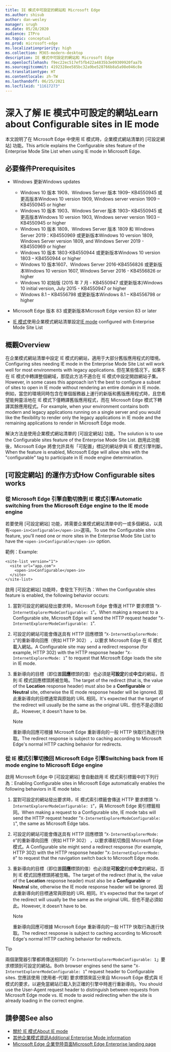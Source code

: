 ```yaml
---
title: IE 模式中可設定的網站和 Microsoft Edge
ms.author: shisub
author: dan-wesley
manager: srugh
ms.date: 05/28/2020
audience: ITPro
ms.topic: conceptual
ms.prod: microsoft-edge
ms.localizationpriority: high
ms.collection: M365-modern-desktop
description: IE 模式中可設定的網站和 Microsoft Edge
ms.openlocfilehash: f9ec22ec517ef5fb422a4835b3e09309920faa7b
ms.sourcegitcommit: 4192328ee585bc32a9be528766b8a5a98e046c8e
ms.translationtype: HT
ms.contentlocale: zh-TW
ms.lasthandoff: 06/25/2021
ms.locfileid: "11617273"
---
```

# <a name="learn-about-configurable-sites-in-ie-mode"></a><span data-ttu-id="f60b2-103">深入了解 IE 模式中可設定的網站</span><span class="sxs-lookup"><span data-stu-id="f60b2-103">Learn about Configurable sites in IE mode</span></span>

<span data-ttu-id="f60b2-104">本文說明了在 Microsoft Edge 中使用 IE 模式時，企業模式網站清單的 [可設定網站] 功能。</span><span class="sxs-lookup"><span data-stu-id="f60b2-104">This article explains the Configurable sites feature of the Enterprise Mode Site List when using IE mode in Microsoft Edge.</span></span>

## <a name="prerequisites"></a><span data-ttu-id="f60b2-105">必要條件</span><span class="sxs-lookup"><span data-stu-id="f60b2-105">Prerequisites</span></span>

- <span data-ttu-id="f60b2-106">Windows 更新</span><span class="sxs-lookup"><span data-stu-id="f60b2-106">Windows updates</span></span>

  - <span data-ttu-id="f60b2-107">Windows 10 版本 1909、Windows Server 版本 1909– KB4550945  或更高版本</span><span class="sxs-lookup"><span data-stu-id="f60b2-107">Windows 10 version 1909, Windows server version 1909 – KB4550945  or higher</span></span>
  - <span data-ttu-id="f60b2-108">Windows 10 版本 1903、Windows Server 版本 1903– KB4550945  或更高版本</span><span class="sxs-lookup"><span data-stu-id="f60b2-108">Windows 10 version 1903, Windows server version 1903 – KB4550945  or higher</span></span>
  - <span data-ttu-id="f60b2-109">Windows 10 版本 1809、Windows Server 版本 1809 和 Windows Server 2019：KB4550969 或更新版本</span><span class="sxs-lookup"><span data-stu-id="f60b2-109">Windows 10 version 1809, Windows Server version 1809, and Windows Server 2019 - KB4550969 or higher</span></span>
  - <span data-ttu-id="f60b2-110">Windows 10 版本 1803-KB4550944 或更新版本</span><span class="sxs-lookup"><span data-stu-id="f60b2-110">Windows 10 version 1803 – KB4550944 or higher</span></span>
  - <span data-ttu-id="f60b2-111">Windows 10 版本1607、Windows Server 2016-KB4556826 或更新版本</span><span class="sxs-lookup"><span data-stu-id="f60b2-111">Windows 10 version 1607, Windows Server 2016 - KB4556826 or higher</span></span>
  - <span data-ttu-id="f60b2-112">Windows 10 初始版 (2015 年 7 月 - KB4550947 或更新版本)</span><span class="sxs-lookup"><span data-stu-id="f60b2-112">Windows 10 initial version, July 2015 - KB4550947 or higher</span></span>
  - <span data-ttu-id="f60b2-113">Windows 8.1 – KB4556798 或更新版本</span><span class="sxs-lookup"><span data-stu-id="f60b2-113">Windows 8.1 – KB4556798 or higher</span></span>

- <span data-ttu-id="f60b2-114">Microsoft Edge 版本 83 或更新版本</span><span class="sxs-lookup"><span data-stu-id="f60b2-114">Microsoft Edge version 83 or later</span></span>
- <span data-ttu-id="f60b2-115">[IE 模式](./edge-ie-mode.md)使用企業模式網站清單設定</span><span class="sxs-lookup"><span data-stu-id="f60b2-115">[IE mode](./edge-ie-mode.md) configured with Enterprise Mode Site List</span></span>

## <a name="overview"></a><span data-ttu-id="f60b2-116">概觀</span><span class="sxs-lookup"><span data-stu-id="f60b2-116">Overview</span></span>

<span data-ttu-id="f60b2-117">在企業模式網站清單中設定 IE 模式的網站，適用于大部分舊版應用程式的環境。</span><span class="sxs-lookup"><span data-stu-id="f60b2-117">Configuring sites needing IE mode in the Enterprise Mode Site List will work well for most environments with legacy applications.</span></span> <span data-ttu-id="f60b2-118">但在某些情况下，如果不在 IE 模式中轉譯整個網域，那麼此方法不適合在 IE 模式中設定開啟網站子集。</span><span class="sxs-lookup"><span data-stu-id="f60b2-118">However, in some cases this approach isn't the best to configure a subset of sites to open in IE mode without rendering an entire domain in IE mode.</span></span> <span data-ttu-id="f60b2-119">例如，當您的環境同時包含在單個服務器上運行的新版和舊版應用程式時，且您希望能夠靈活地在 IE 模式下僅轉譯舊版應用程式，而在 Microsoft Edge 模式下轉譯其餘應用程式。</span><span class="sxs-lookup"><span data-stu-id="f60b2-119">For example, when your environment contains both modern and legacy applications running on a single server and you would like the flexibility to render only the legacy applications in IE mode and the remaining applications to render in Microsoft Edge mode.</span></span>

<span data-ttu-id="f60b2-120">解決方法是使用企業模式網站清單的 [可設定網站] 功能。</span><span class="sxs-lookup"><span data-stu-id="f60b2-120">The solution is to use the Configurable sites feature of the Enterprise Mode Site List.</span></span> <span data-ttu-id="f60b2-121">啟用此功能後，Microsoft Edge 將會允許具有「可配置」標記的網站參與 IE 模式引擎判斷。</span><span class="sxs-lookup"><span data-stu-id="f60b2-121">When the feature is enabled, Microsoft Edge will allow sites with the "configurable" tag to participate in IE mode engine determination.</span></span>

## <a name="how-configurable-sites-works"></a><span data-ttu-id="f60b2-122">[可設定網站] 的運作方式</span><span class="sxs-lookup"><span data-stu-id="f60b2-122">How Configurable sites works</span></span>

### <a name="automatic-switching-from-the-microsoft-edge-engine-to-the-ie-mode-engine"></a><span data-ttu-id="f60b2-123">從 Microsoft Edge 引擎自動切換到 IE 模式引擎</span><span class="sxs-lookup"><span data-stu-id="f60b2-123">Automatic switching from the Microsoft Edge engine to the IE mode engine</span></span>

<span data-ttu-id="f60b2-124">若要使用 [可設定網站] 功能，將需要企業模式網站清單中的一或多個網站，以具有`<open-in>Configurable</open-in>`選項。</span><span class="sxs-lookup"><span data-stu-id="f60b2-124">To use the Configurable sites feature, you'll need one or more sites in the Enterprise Mode Site List to have the `<open-in>Configurable</open-in>` option.</span></span>

<span data-ttu-id="f60b2-125">範例：</span><span class="sxs-lookup"><span data-stu-id="f60b2-125">Example:</span></span>

```
<site-list version="1">
  <site url="app.com">
    <open-in>Configurable</open-in>
  </site>
</site-list>
```

<span data-ttu-id="f60b2-126">啟用 [可設定網站] 功能時，會發生下列行為：</span><span class="sxs-lookup"><span data-stu-id="f60b2-126">When the Configurable sites feature is enabled, the following behavior occurs:</span></span>

1. <span data-ttu-id="f60b2-127">當對可設定的網站發出要求時，Microsoft Edge 會傳送 HTTP 要求標頭 “`X-InternetExplorerModeConfigurable: 1`”。</span><span class="sxs-lookup"><span data-stu-id="f60b2-127">When making a request to a Configurable site, Microsoft Edge will send the HTTP request header "`X-InternetExplorerModeConfigurable: 1`".</span></span>
2. <span data-ttu-id="f60b2-128">可設定的網站可能會傳送具有 HTTP 回應標頭 “`X-InternetExplorerMode: 1`”的重新導向回應（例如 HTTP 302） ，以要求 Microsoft Edge 在 IE 模式載入網站。</span><span class="sxs-lookup"><span data-stu-id="f60b2-128">A Configurable site may send a redirect response (for example, HTTP 302) with the HTTP response header "`X-InternetExplorerMode: 1`" to request that Microsoft Edge loads the site in IE mode.</span></span>
3. <span data-ttu-id="f60b2-129">重新導向的目標（即位置**回應**標頭的值）也必須是**可設定**的或**中立**的網站，否則 IE 模式回應標頭將被忽略。</span><span class="sxs-lookup"><span data-stu-id="f60b2-129">The target of the redirect (that is, the value of the **Location** response header) must also be a **Configurable** or **Neutral** site, otherwise the IE mode response header will be ignored.</span></span> <span data-ttu-id="f60b2-130">因此重新導向的目標通常與原始的 URL 相同。</span><span class="sxs-lookup"><span data-stu-id="f60b2-130">It's expected that the target of the redirect will usually be the same as the original URL.</span></span> <span data-ttu-id="f60b2-131">但也不是必須如此。</span><span class="sxs-lookup"><span data-stu-id="f60b2-131">However, it doesn't have to be.</span></span>

   > [!NOTE]
   > <span data-ttu-id="f60b2-132">重新導向回應可根據 Microsoft Edge 重新導向的一般 HTTP 快取行為進行快取。</span><span class="sxs-lookup"><span data-stu-id="f60b2-132">The redirect response is subject to caching according to Microsoft Edge's normal HTTP caching behavior for redirects.</span></span>

### <a name="switching-back-from-ie-mode-engine-to-microsoft-edge-engine"></a><span data-ttu-id="f60b2-133">從 IE 模式引擎切換回 Microsoft Edge 引擎</span><span class="sxs-lookup"><span data-stu-id="f60b2-133">Switching back from IE mode engine to Microsoft Edge engine</span></span>

<span data-ttu-id="f60b2-134">啟用 Microsoft Edge 中 [可設定網站] 會自動啟用 IE 模式索引標籤中的下列行為：</span><span class="sxs-lookup"><span data-stu-id="f60b2-134">Enabling Configurable sites in Microsoft Edge automatically enables the following behaviors in IE mode tabs:</span></span>

1. <span data-ttu-id="f60b2-135">當對可設定的網站發出要求時，IE 模式索引標籤會傳送 HTTP 要求標頭 “`X-InternetExplorerModeConfigurable: 1`”，與 Microsoft Edge 索引標籤相同。</span><span class="sxs-lookup"><span data-stu-id="f60b2-135">When making a request to a Configurable site, IE mode tabs will send the HTTP request header "`X-InternetExplorerModeConfigurable: 1`", the same as Microsoft Edge tabs.</span></span>
2. <span data-ttu-id="f60b2-136">可設定的網站可能會傳送具有 HTTP 回應標頭 “`X-InternetExplorerMode: 0`”的重新導向回應（例如 HTTP 302） ，以要求導航切換回 Microsoft Edge 模式。</span><span class="sxs-lookup"><span data-stu-id="f60b2-136">A Configurable site might send a redirect response (for example, HTTP 302) with the HTTP response header "`X-InternetExplorerMode: 0`" to request that the navigation switch back to Microsoft Edge mode.</span></span>
3. <span data-ttu-id="f60b2-137">重新導向的目標（即位置**回應**標頭的值）也必須是**可設定**的或**中立**的網站，否則 IE 模式回應標頭將被忽略。</span><span class="sxs-lookup"><span data-stu-id="f60b2-137">The target of the redirect (that is, the value of the **Location** response header) must also be a **Configurable** or **Neutral** site, otherwise the IE mode response header will be ignored.</span></span> <span data-ttu-id="f60b2-138">因此重新導向的目標通常與原始的 URL 相同。</span><span class="sxs-lookup"><span data-stu-id="f60b2-138">It's expected that the target of the redirect will usually be the same as the original URL.</span></span> <span data-ttu-id="f60b2-139">但也不是必須如此。</span><span class="sxs-lookup"><span data-stu-id="f60b2-139">However, it doesn't have to be.</span></span>

   > [!NOTE]
   > <span data-ttu-id="f60b2-140">重新導向回應可根據 Microsoft Edge 重新導向的一般 HTTP 快取行為進行快取。</span><span class="sxs-lookup"><span data-stu-id="f60b2-140">The redirect response is subject to caching according to Microsoft Edge's normal HTTP caching behavior for redirects.</span></span>

> [!TIP]
> <span data-ttu-id="f60b2-141">兩個瀏覽器引擎都將傳送相同的「`X-InternetExplorerModeConfigurable: 1`」要求標頭到可設定的網站。</span><span class="sxs-lookup"><span data-stu-id="f60b2-141">Both browser engines send the same "`X-InternetExplorerModeConfigurable: 1`" request header to Configurable sites.</span></span> <span data-ttu-id="f60b2-142">您應該使用 [使用者-代理] 要求標頭來區分來自 Microsoft Edge 模式與 IE 模式的要求，以避免當網站已載入到正確的引擎中時進行重新導向。</span><span class="sxs-lookup"><span data-stu-id="f60b2-142">You should use the User-Agent request header to distinguish between requests from Microsoft Edge mode vs. IE mode to avoid redirecting when the site is already loading in the correct engine.</span></span>

## <a name="see-also"></a><span data-ttu-id="f60b2-143">請參閱</span><span class="sxs-lookup"><span data-stu-id="f60b2-143">See also</span></span>

- [<span data-ttu-id="f60b2-144">關於 IE 模式</span><span class="sxs-lookup"><span data-stu-id="f60b2-144">About IE mode</span></span>](./edge-ie-mode.md)
- [<span data-ttu-id="f60b2-145">其他企業模式資訊</span><span class="sxs-lookup"><span data-stu-id="f60b2-145">Additional Enterprise Mode information</span></span>](/internet-explorer/ie11-deploy-guide/enterprise-mode-overview-for-ie11)
- [<span data-ttu-id="f60b2-146">Microsoft Edge 企業登陸頁面</span><span class="sxs-lookup"><span data-stu-id="f60b2-146">Microsoft Edge Enterprise landing page</span></span>](https://aka.ms/EdgeEnterprise)